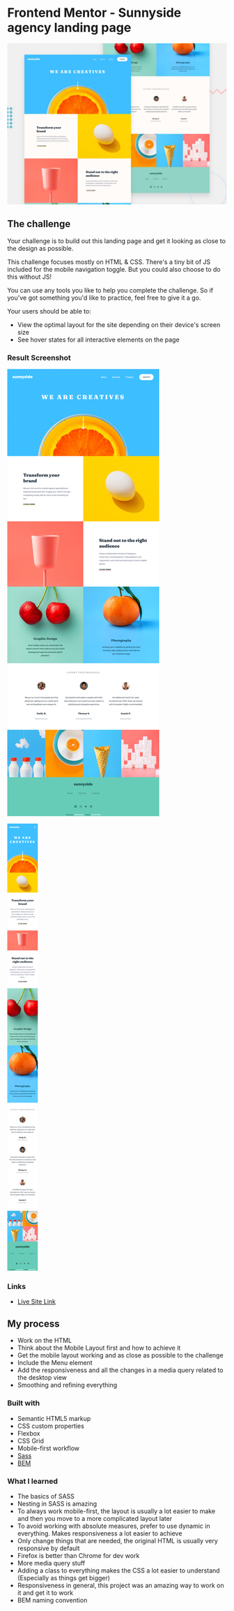 # Frontend Mentor - Sunnyside agency landing page

![Design preview for the Sunnyside agency landing page coding challenge](./design/desktop-preview.jpg)

## The challenge

Your challenge is to build out this landing page and get it looking as close to the design as possible.

This challenge focuses mostly on HTML & CSS. There's a tiny bit of JS included for the mobile navigation toggle. But you could also choose to do this without JS!

You can use any tools you like to help you complete the challenge. So if you've got something you'd like to practice, feel free to give it a go.

Your users should be able to:

- View the optimal layout for the site depending on their device's screen size
- See hover states for all interactive elements on the page

### Result Screenshot

![Desktop](./assets/images/desktop-preview.png)

![Mobile](./assets/images/mobile-preview.png)

### Links

- [Live Site Link](https://sunnyside-landingpage-challenge-layout.netlify.app/)

## My process

- Work on the HTML
- Think about the Mobile Layout first and how to achieve it
- Get the mobile layout working and as close as possible to the challenge
- Include the Menu element
- Add the responsiveness and all the changes in a media query related to the desktop view
- Smoothing and refining everything

### Built with

- Semantic HTML5 markup
- CSS custom properties
- Flexbox
- CSS Grid
- Mobile-first workflow
- [Sass](https://sass-lang.com/)
- [BEM](http://getbem.com/naming/)

### What I learned

- The basics of SASS
- Nesting in SASS is amazing
- To always work mobile-first, the layout is usually a lot easier to make and then you move to a more complicated layout later
- To avoid working with absolute measures, prefer to use dynamic in everything. Makes responsiveness a lot easier to achieve
- Only change things that are needed, the original HTML is usually very responsive by default
- Firefox is better than Chrome for dev work
- More media query stuff
- Adding a class to everything makes the CSS a lot easier to understand (Especially as things get bigger)
- Responsiveness in general, this project was an amazing way to work on it and get it to work
- BEM naming convention
